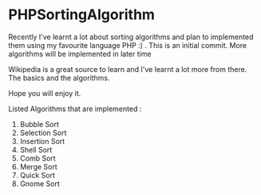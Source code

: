PHPSortingAlgorithm
===================

Recently I've learnt a lot about sorting algorithms and plan to implemented them using my
favourite language PHP :) . This is an initial commit. More algorithms will be implemented in later time

Wikipedia is a great source to learn and I've learnt a lot more from there. The basics and the algorithms.

Hope you will enjoy it. 

Listed Algorithms that are implemented :

1. Bubble Sort
2. Selection Sort
3. Insertion Sort
4. Shell Sort
5. Comb Sort
6. Merge Sort
7. Quick Sort
8. Gnome Sort


